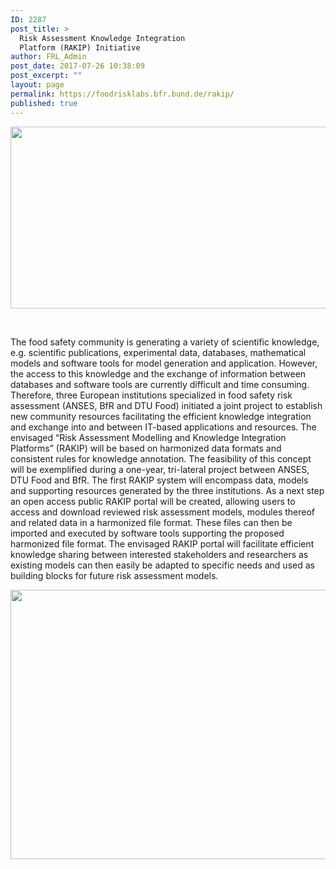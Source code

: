 ```yaml
---
ID: 2287
post_title: >
  Risk Assessment Knowledge Integration
  Platform (RAKIP) Initiative
author: FRL_Admin
post_date: 2017-07-26 10:38:09
post_excerpt: ""
layout: page
permalink: https://foodrisklabs.bfr.bund.de/rakip/
published: true
---
```

<img class="aligncenter size-large wp-image-2304" src="https://foodrisklabs.bfr.bund.de/wp-content/uploads/2017/07/RAKIP-Logo-1024x451.jpg" alt="" width="660" height="291" />

&nbsp;

The food safety community is generating a variety of scientific knowledge, e.g. scientific publications, experimental data, databases, mathematical models and software tools for model generation and application. However, the access to this knowledge and the exchange of information between databases and software tools are currently difficult and time consuming. Therefore, three European institutions specialized in food safety risk assessment (ANSES, BfR and DTU Food) initiated a joint project to establish new community resources facilitating the efficient knowledge integration and exchange into and between IT-based applications and resources. The envisaged “Risk Assessment Modelling and Knowledge Integration Platforms” (RAKIP) will be based on harmonized data formats and consistent rules for knowledge annotation. The feasibility of this concept will be exemplified during a one-year, tri-lateral project between ANSES, DTU Food and BfR. The first RAKIP system will encompass data, models and supporting resources generated by the three institutions. As a next step an open access public RAKIP portal will be created, allowing users to access and download reviewed risk assessment models, modules thereof and related data in a harmonized file format. These files can then be imported and executed by software tools supporting the proposed harmonized file format. The envisaged RAKIP portal will facilitate efficient knowledge sharing between interested stakeholders and researchers as existing models can then easily be adapted to specific needs and used as building blocks for future risk assessment models.

<img class="aligncenter size-full wp-image-2303" src="https://foodrisklabs.bfr.bund.de/wp-content/uploads/2017/07/RAKIP-File-System.png" alt="" width="677" height="431" />

&nbsp;